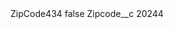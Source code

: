 <?xml version="1.0" encoding="UTF-8"?>
<CustomMetadata xmlns="http://soap.sforce.com/2006/04/metadata" xmlns:xsi="http://www.w3.org/2001/XMLSchema-instance" xmlns:xsd="http://www.w3.org/2001/XMLSchema">
    <label>ZipCode434</label>
    <protected>false</protected>
    <values>
        <field>Zipcode__c</field>
        <value xsi:type="xsd:string">20244</value>
    </values>
</CustomMetadata>
